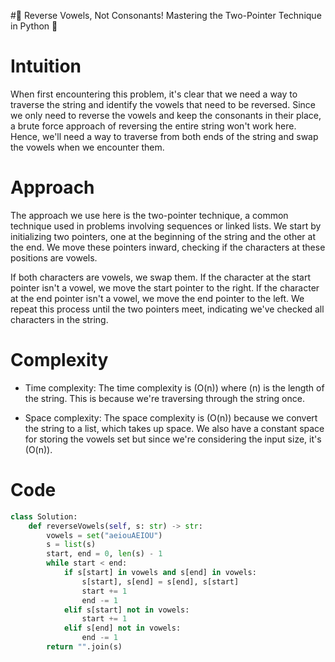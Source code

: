 #🔄 Reverse Vowels, Not Consonants! Mastering the Two-Pointer Technique in Python 🐍

# Intuition
When first encountering this problem, it's clear that we need a way to traverse the string and identify the vowels that need to be reversed. Since we only need to reverse the vowels and keep the consonants in their place, a brute force approach of reversing the entire string won't work here. Hence, we'll need a way to traverse from both ends of the string and swap the vowels when we encounter them.

# Approach
The approach we use here is the two-pointer technique, a common technique used in problems involving sequences or linked lists. We start by initializing two pointers, one at the beginning of the string and the other at the end. We move these pointers inward, checking if the characters at these positions are vowels.

If both characters are vowels, we swap them. If the character at the start pointer isn't a vowel, we move the start pointer to the right. If the character at the end pointer isn't a vowel, we move the end pointer to the left. We repeat this process until the two pointers meet, indicating we've checked all characters in the string.

# Complexity
- Time complexity:
The time complexity is \(O(n)\) where \(n\) is the length of the string. This is because we're traversing through the string once.

- Space complexity:
The space complexity is \(O(n)\) because we convert the string to a list, which takes up space. We also have a constant space for storing the vowels set but since we're considering the input size, it's \(O(n)\).

# Code
```python
class Solution:
    def reverseVowels(self, s: str) -> str:
        vowels = set("aeiouAEIOU") 
        s = list(s) 
        start, end = 0, len(s) - 1 
        while start < end: 
            if s[start] in vowels and s[end] in vowels: 
                s[start], s[end] = s[end], s[start] 
                start += 1 
                end -= 1 
            elif s[start] not in vowels: 
                start += 1 
            elif s[end] not in vowels: 
                end -= 1 
        return "".join(s) 
```
